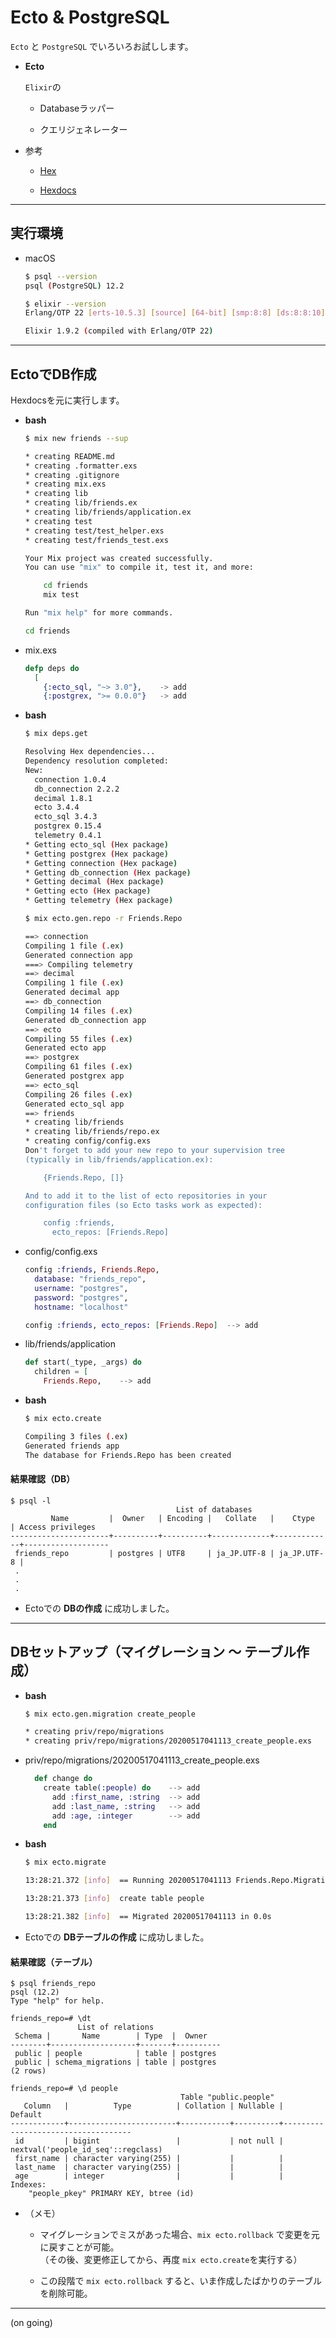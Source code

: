 # Ecto & PostgreSQL

`Ecto` と `PostgreSQL` でいろいろお試しします。

- __Ecto__

  `Elixir`の
  - Databaseラッパー

  - クエリジェネレーター

- 参考

  - [Hex](https://hex.pm/packages/ecto_sql)

  - [Hexdocs](https://hexdocs.pm/ecto/getting-started.html)

---

## 実行環境

- macOS

  ```bash
  $ psql --version
  psql (PostgreSQL) 12.2

  $ elixir --version
  Erlang/OTP 22 [erts-10.5.3] [source] [64-bit] [smp:8:8] [ds:8:8:10] [async-threads:1] [hipe]

  Elixir 1.9.2 (compiled with Erlang/OTP 22)
  ```

---

## EctoでDB作成

Hexdocsを元に実行します。

- __bash__

  ```bash
  $ mix new friends --sup

  * creating README.md
  * creating .formatter.exs
  * creating .gitignore
  * creating mix.exs
  * creating lib
  * creating lib/friends.ex
  * creating lib/friends/application.ex
  * creating test
  * creating test/test_helper.exs
  * creating test/friends_test.exs

  Your Mix project was created successfully.
  You can use "mix" to compile it, test it, and more:

      cd friends
      mix test

  Run "mix help" for more commands.
  ```

  ```bash
  cd friends
  ```

- mix.exs

  ```elixir
  defp deps do
    [
      {:ecto_sql, "~> 3.0"},    -> add
      {:postgrex, ">= 0.0.0"}   -> add
  ```

- __bash__

  ```bash
  $ mix deps.get

  Resolving Hex dependencies...
  Dependency resolution completed:
  New:
    connection 1.0.4
    db_connection 2.2.2
    decimal 1.8.1
    ecto 3.4.4
    ecto_sql 3.4.3
    postgrex 0.15.4
    telemetry 0.4.1
  * Getting ecto_sql (Hex package)
  * Getting postgrex (Hex package)
  * Getting connection (Hex package)
  * Getting db_connection (Hex package)
  * Getting decimal (Hex package)
  * Getting ecto (Hex package)
  * Getting telemetry (Hex package)
  ```

  ```bash
  $ mix ecto.gen.repo -r Friends.Repo

  ==> connection
  Compiling 1 file (.ex)
  Generated connection app
  ===> Compiling telemetry
  ==> decimal
  Compiling 1 file (.ex)
  Generated decimal app
  ==> db_connection
  Compiling 14 files (.ex)
  Generated db_connection app
  ==> ecto
  Compiling 55 files (.ex)
  Generated ecto app
  ==> postgrex
  Compiling 61 files (.ex)
  Generated postgrex app
  ==> ecto_sql
  Compiling 26 files (.ex)
  Generated ecto_sql app
  ==> friends
  * creating lib/friends
  * creating lib/friends/repo.ex
  * creating config/config.exs
  Don't forget to add your new repo to your supervision tree
  (typically in lib/friends/application.ex):

      {Friends.Repo, []}

  And to add it to the list of ecto repositories in your
  configuration files (so Ecto tasks work as expected):

      config :friends,
        ecto_repos: [Friends.Repo]
  ```

- config/config.exs

  ```elixir
  config :friends, Friends.Repo,
    database: "friends_repo",
    username: "postgres",
    password: "postgres",
    hostname: "localhost"

  config :friends, ecto_repos: [Friends.Repo]  --> add
  ```

- lib/friends/application

  ```elixir
  def start(_type, _args) do
    children = [
      Friends.Repo,    --> add
  ```

- __bash__

  ```bash
  $ mix ecto.create

  Compiling 3 files (.ex)
  Generated friends app
  The database for Friends.Repo has been created
  ```

#### 結果確認（DB）

```postgres
$ psql -l
                                     List of databases
         Name         |  Owner   | Encoding |   Collate   |    Ctype    | Access privileges 
----------------------+----------+----------+-------------+-------------+-------------------
 friends_repo         | postgres | UTF8     | ja_JP.UTF-8 | ja_JP.UTF-8 | 
 .
 .
 .
```

- Ectoでの __DBの作成__ に成功しました。

---

## DBセットアップ（マイグレーション 〜 テーブル作成）

- __bash__

  ```bash
  $ mix ecto.gen.migration create_people

  * creating priv/repo/migrations
  * creating priv/repo/migrations/20200517041113_create_people.exs
  ```

- priv/repo/migrations/20200517041113_create_people.exs

  ```elixir
    def change do
      create table(:people) do    --> add
        add :first_name, :string  --> add
        add :last_name, :string   --> add
        add :age, :integer        --> add
      end
  ```

- __bash__

  ```bash
  $ mix ecto.migrate

  13:28:21.372 [info]  == Running 20200517041113 Friends.Repo.Migrations.CreatePeople.change/0 forward

  13:28:21.373 [info]  create table people

  13:28:21.382 [info]  == Migrated 20200517041113 in 0.0s
  ```

- Ectoでの __DBテーブルの作成__ に成功しました。

#### 結果確認（テーブル）

```postgres
$ psql friends_repo
psql (12.2)
Type "help" for help.

friends_repo=# \dt
               List of relations
 Schema |       Name        | Type  |  Owner   
--------+-------------------+-------+----------
 public | people            | table | postgres
 public | schema_migrations | table | postgres
(2 rows)

friends_repo=# \d people
                                      Table "public.people"
   Column   |          Type          | Collation | Nullable |              Default               
------------+------------------------+-----------+----------+------------------------------------
 id         | bigint                 |           | not null | nextval('people_id_seq'::regclass)
 first_name | character varying(255) |           |          | 
 last_name  | character varying(255) |           |          | 
 age        | integer                |           |          | 
Indexes:
    "people_pkey" PRIMARY KEY, btree (id)

```

- （メモ）

  - マイグレーションでミスがあった場合、`mix ecto.rollback` で変更を元に戻すことが可能。  
  （その後、変更修正してから、再度 `mix ecto.create`を実行する）

  - この段階で `mix ecto.rollback` すると、いま作成したばかりのテーブルを削除可能。

---

(on going)
